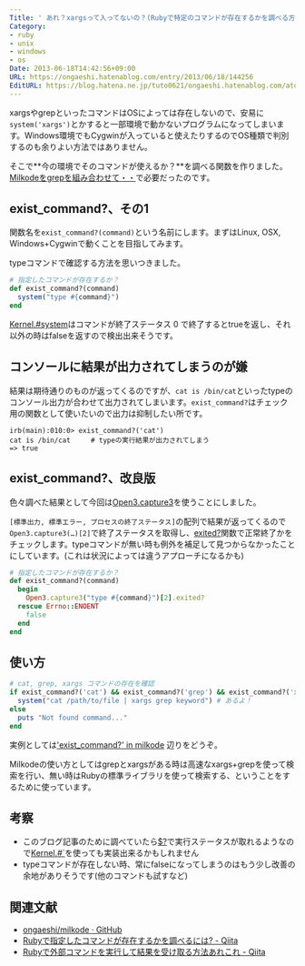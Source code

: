 ```yaml
---
Title: ' あれ？xargsって入ってないの？(Rubyで特定のコマンドが存在するかを調べる方法)'
Category:
- ruby
- unix
- windows
- os
Date: 2013-06-18T14:42:56+09:00
URL: https://ongaeshi.hatenablog.com/entry/2013/06/18/144256
EditURL: https://blog.hatena.ne.jp/tuto0621/ongaeshi.hatenablog.com/atom/entry/11696248318754848402
---
```


xargsやgrepといったコマンドはOSによっては存在しないので、安易に`system('xargs')`とかすると一部環境で動かないプログラムになってしまいます。Windows環境でもCygwinが入っていると使えたりするのでOS種類で判別するのも余りよい方法ではありません。

そこで**今の環境でそのコマンドが使えるか？**を調べる関数を作りました。[Milkodeをgrepを組み合わせて・・](http://ongaeshi.hatenablog.com/entry/milkode-and-grep)で必要だったのです。

## exist_command?、その1
関数名を`exist_command?(command)`という名前にします。まずはLinux, OSX, Windows+Cygwinで動くことを目指してみます。

typeコマンドで確認する方法を思いつきました。

```ruby
# 指定したコマンドが存在するか？
def exist_command?(command)
  system("type #{command}")
end
```

[Kernel.#system](http://miyamae.github.io/rubydoc-ja/1.9.3/#!/method/-kernel/m/system.html)はコマンドが終了ステータス 0 で終了するとtrueを返し、それ以外の時はfalseを返すので検出出来そうです。

## コンソールに結果が出力されてしまうのが嫌
結果は期待通りのものが返ってくるのですが、`cat is /bin/cat`といったtypeのコンソール出力が合わせて出力されてしまいます。`exist_command?`はチェック用の関数として使いたいので出力は抑制したい所です。

```
irb(main):010:0> exist_command?('cat')
cat is /bin/cat     # typeの実行結果が出力されてしまう
=> true
```

## exist_command?、改良版
色々調べた結果として今回は[Open3.capture3](http://miyamae.github.io/rubydoc-ja/1.9.3/#!/method/-open3/m/capture3.html)を使うことにしました。

`[標準出力, 標準エラー, プロセスの終了ステータス]`の配列で結果が返ってくるので`Open3.capture3(…)[2]`で終了ステータスを取得し、[exited?](http://doc.ruby-lang.org/ja/1.9.3/class/Process=3a=3aStatus.html)関数で正常終了かをチェックします。typeコマンドが無い時も例外を補足して見つからなかったことにしています。(これは状況によっては違うアプローチになるかも)

```ruby
# 指定したコマンドが存在するか？
def exist_command?(command)
  begin
    Open3.capture3("type #{command}")[2].exited?
  rescue Errno::ENOENT
    false
  end
end
```

## 使い方

```ruby
# cat, grep, xargs コマンドの存在を確認
if exist_command?('cat') && exist_command?('grep') && exist_command?('xargs')
  system("cat /path/to/file | xargs grep keyword") # あるよ！
else
  puts "Not found command..."
end
```

実例としては['exist_command?' in milkode](http://kodeworld.ongaeshi.me/home/milkode?query=exist_command%3F&shead=package) 辺りをどうぞ。

Milkodeの使い方としてはgrepとxargsがある時は高速なxargs+grepを使って検索を行い、無い時はRubyの標準ライブラリを使って検索する、ということをするために使っています。

## 考察
- このブログ記事のために調べていたら[$?](http://miyamae.github.io/rubydoc-ja/1.9.3/#!/method/-kernel/v/=3f.html)で実行ステータスが取れるようなので[Kernel.#`](http://miyamae.github.io/rubydoc-ja/1.9.3/#!/method/-kernel/m/=60.html)を使っても実装出来るかもしれません
- typeコマンドが存在しない時、常にfalseになってしまうのはもう少し改善の余地がありそうです(他のコマンドも試すなど)

## 関連文献
- [ongaeshi/milkode · GitHub](https://github.com/ongaeshi/milkode)
- [Rubyで指定したコマンドが存在するかを調べるには? - Qiita](http://qiita.com/items/6850636e8c5b7fb250cd)
- [Rubyで外部コマンドを実行して結果を受け取る方法あれこれ - Qiita](http://qiita.com/items/56c9fa81ca89088c5627)
